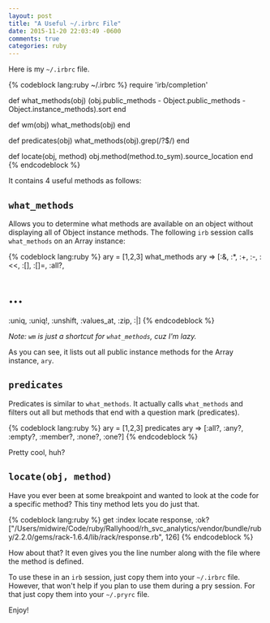 ```yaml
---
layout: post
title: "A Useful ~/.irbrc File"
date: 2015-11-20 22:03:49 -0600
comments: true
categories: ruby
---
```

Here is my `~/.irbrc` file.

{% codeblock lang:ruby ~/.irbrc %}
require 'irb/completion'

def what_methods(obj)
  (obj.public_methods - Object.public_methods - Object.instance_methods).sort
end

def wm(obj)
  what_methods(obj)
end

def predicates(obj)
  what_methods(obj).grep(/\?$/)
end

def locate(obj, method)
  obj.method(method.to_sym).source_location
end
{% endcodeblock %}

It contains 4 useful methods as follows:

## `what_methods`

Allows you to determine what methods are available on an object without displaying all of Object instance methods. The following `irb` session calls `what_methods` on an Array instance:

{% codeblock lang:ruby %}
ary = [1,2,3]
what_methods ary
=> [:&,
 :*,
 :+,
 :-,
 :<<,
 :[],
 :[]=,
 :all?,
   # ...
 :uniq,
 :uniq!,
 :unshift,
 :values_at,
 :zip,
 :|]
{% endcodeblock %}

*Note: `wm` is just a shortcut for `what_methods`, cuz I'm lazy.*

As you can see, it lists out all public instance methods for the Array instance, `ary`.

## `predicates`

Predicates is similar to `what_methods`. It actually calls `what_methods` and filters out all but methods that end with a question mark (predicates).

{% codeblock lang:ruby %}
ary = [1,2,3]
predicates ary
=> [:all?, :any?, :empty?, :member?, :none?, :one?]
{% endcodeblock %}

Pretty cool, huh?

## `locate(obj, method)`

Have you ever been at some breakpoint and wanted to look at the code for a specific method? This tiny method lets you do just that.

{% codeblock lang:ruby %}
get :index
locate response, :ok?
["/Users/midwire/Code/ruby/Rallyhood/rh_svc_analytics/vendor/bundle/ruby/2.2.0/gems/rack-1.6.4/lib/rack/response.rb", 126]
{% endcodeblock %}

How about that? It even gives you the line number along with the file where the method is defined.

To use these in an `irb` session, just copy them into your `~/.irbrc` file. However, that won't help if you plan to use them during a pry session. For that just copy them into your `~/.pryrc` file.

Enjoy!

